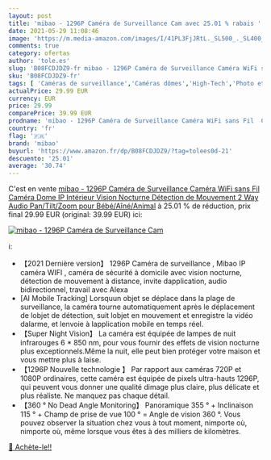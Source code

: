 ```yaml
---
layout: post
title: 'mibao - 1296P Caméra de Surveillance Cam avec 25.01 % rabais '
date: 2021-05-29 11:08:46
image: 'https://m.media-amazon.com/images/I/41PL3FjJRtL._SL500_._SL400_.jpg'
comments: true
category: ofertas
author: 'tole.es'
slug: 'B08FCDJDZ9-fr mibao - 1296P Caméra de Surveillance Caméra WiFi sans Fil...'
sku: 'B08FCDJDZ9-fr'
tags: [ 'Caméras de surveillance','Caméras dômes','High-Tech','Photo et caméscopes','mibao', ]
actualPrice: 29.99 EUR
currency: EUR
price: 29.99
comparePrice: 39.99 EUR
prodname: 'mibao - 1296P Caméra de Surveillance Caméra WiFi sans Fil  Caméra Dome IP Intérieur  Vision Nocturne  Détection de Mouvement  2 Way Audio  Pan/Tilt/Zoom pour Bébé/Aîné/Animal'
country: 'fr'
flag: '🇫🇷'
brand: 'mibao'
buyurl: 'https://www.amazon.fr/dp/B08FCDJDZ9/?tag=tolees0d-21'
descuento: '25.01'
average: '30.74'
---
```


C'est en vente [mibao - 1296P Caméra de Surveillance Caméra WiFi sans Fil  Caméra Dome IP Intérieur  Vision Nocturne  Détection de Mouvement  2 Way Audio  Pan/Tilt/Zoom pour Bébé/Aîné/Animal](https://www.amazon.fr/dp/B08FCDJDZ9/?tag=tolees0d-21)  à  25.01 % de réduction, prix final  29.99 EUR (original: 39.99 EUR) ici:

[![mibao - 1296P Caméra de Surveillance Cam](https://m.media-amazon.com/images/I/41PL3FjJRtL._SL500_._SL400_.jpg)](https://www.amazon.fr/dp/B08FCDJDZ9/?tag=tolees0d-21)

ℹ️:

- 【2021 Dernière version】 1296P Caméra de surveillance , Mibao IP caméra WIFI , caméra de sécurité à domicile avec vision nocturne, détection de mouvement à distance, invite dapplication, audio bidirectionnel, travail avec Alexa
- [AI Mobile Tracking] Lorsquun objet se déplace dans la plage de surveillance, la caméra tourne automatiquement après le déplacement de lobjet de détection, suit lobjet en mouvement et enregistre la vidéo dalarme, et lenvoie à lapplication mobile en temps réel.
- 【Super Night Vision】 La caméra est équipée de lampes de nuit infrarouges 6 * 850 nm, pour vous fournir des effets de vision nocturne plus exceptionnels.Même la nuit, elle peut bien protéger votre maison et vous mettre plus à laise.
- 【1296P Nouvelle technologie 】 Par rapport aux caméras 720P et 1080P ordinaires, cette caméra est équipée de pixels ultra-hauts 1296P, qui peuvent vous donner une qualité dimage plus claire, plus délicate et plus réaliste. Ne manquez pas chaque détail.
- 【360 ° No Dead Angle Monitoring】 Panoramique 355 ° + Inclinaison 115 ° + Champ de prise de vue 100 ° = Angle de vision 360 °. Vous pouvez observer la situation chez vous à tout moment, nimporte où, nimporte où, même lorsque vous êtes à des milliers de kilomètres.

[🛒 Achète-le!!](https://www.amazon.fr/dp/B08FCDJDZ9/?tag=tolees0d-21)
